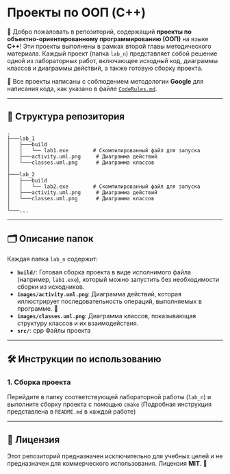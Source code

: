 # Проекты по ООП (C++)

🎉 Добро пожаловать в репозиторий, содержащий **проекты по объектно-ориентированному программированию (ООП)** на языке **C++**! Эти проекты выполнены в рамках второй главы методического материала. Каждый проект (папка `lab_n`) представляет собой решение одной из лабораторных работ, включающее исходный код, диаграммы классов и диаграммы действий, а также готовую сборку проекта.

📝 Все проекты написаны с соблюдением методологии **Google** для написания кода, как указано в файле [`CodeRules.md`](./CodeRules.md).

---

## 📂 Структура репозитория

```
.
├───lab_1
│   ├───build
│   │   └── lab1.exe        # Скомпилированный файл для запуска
│   ├───activity.uml.png     # Диаграмма действий
│   └───classes.uml.png      # Диаграмма классов
│
├───lab_2
│   ├───build
│   │   └── lab2.exe        # Скомпилированный файл для запуска
│   ├───activity.uml.png     # Диаграмма действий
│   └───classes.uml.png      # Диаграмма классов
│
└───...
```

---

## 🗂️ Описание папок

Каждая папка `lab_n` содержит:

- **`build/`**: Готовая сборка проекта в виде исполнимого файла (например, `lab1.exe`), который можно запустить без необходимости сборки из исходников.
- **`images/activity.uml.png`**: Диаграмма действий, которая иллюстрирует последовательность операций, выполняемых в программе. 🔄
- **`images/classes.uml.png`**: Диаграмма классов, показывающая структуру классов и их взаимодействия. 
- **`src/`**: cpp Файлы проекта

---

## 🛠️ Инструкции по использованию

### 1. Сборка проекта

Перейдите в папку соответствующей лабораторной работы (`lab_n`) и выполните сборку проекта с помощью `cmake` (Подробная инструкция представлена в `README.md` в каждой работе)

---

## 📄 Лицензия

Этот репозиторий предназначен исключительно для учебных целей и не предназначен для коммерческого использования. Лицензия **MIT**. 📝
